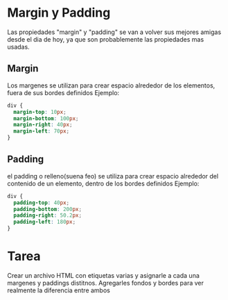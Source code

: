 # Margin y Padding

Las propiedades "margin" y "padding" se van a volver sus mejores amigas desde el dia de hoy, ya que son probablemente las propiedades mas usadas.

## Margin

Los margenes se utilizan para crear espacio alrededor de los elementos, fuera de sus bordes definidos
Ejemplo:

```css
div {
  margin-top: 10px;
  margin-bottom: 100px;
  margin-right: 40px;
  margin-left: 70px;
}
```

## Padding

el padding o relleno(suena feo) se utiliza para crear espacio alrededor del contenido de un elemento, dentro de los bordes definidos
Ejemplo:

```css
div {
  padding-top: 40px;
  padding-bottom: 200px;
  padding-right: 50.2px;
  padding-left: 180px;
}
```

# Tarea

Crear un archivo HTML con etiquetas varias y asignarle a cada una margenes y paddings distitnos. Agregarles fondos y bordes para ver realmente la diferencia entre ambos
